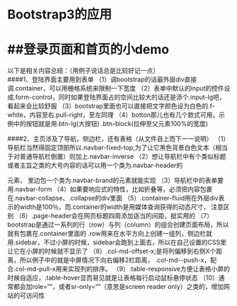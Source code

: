 # Bootstrap3的应用
##登录页面和首页的小demo
===========================
以下是相关内容总结：（用例子说话总是比较好记一点）  
####1、登陆界面主要用到表单
      （1）调bootstrap的话最外层div直接调.container，可以用栅格系统来限制一下宽度
      （2）表单中默认的input的控件设成.form-control，同时如果登陆界面占的空间比较大的话还是添个.input-lg吧，看起来会比较舒服
      （3）bootstrap里面也可以直接把文字颜色设为白色的.f-white，内容至右.pull-right，至左同理
      （4）botton那儿也有几个款式可用，示例中的按钮就是用.btn-lg(大按钮) .btn-block(拉伸至父元素100%的宽度) 

####2、主页涉及了导航，侧边栏，还有表格（从文件自上而下一一说明）
       （1）导航栏当然得固定顶部所以.navbar-fixed-top,为了让它黑色背景白色文本（相当于对普通导航栏倒置）则加上.navbar-inverse
       （2）想让导航栏中有个类似标题或者主旨之类的大号内容的话可以用一个类为.navbar-header的<div>元素，
       里边包一个类为.navbar-brand的<a>元素就能实现
       （3）导航栏中的表单要用.navbar-form
       （4）如果要响应式的特性，比如折叠等，必须把内容包裹在.navbar-collapse、.collapse的div里面
       （5）.container-fluid用在外层div表示的width是100％，而.container的width是用媒体查询获得的动态尺寸，
       注意区别
       （6）.page-header会在网页标题四周添加适当的间距，挺实用的
       （7）bootstrap是通过一系列的行（row）与列（column）的组合创建页面布局，所以就有包裹在.container里面的
       .row用来在水平方向上创建一组列，侧边栏就用.sidebar，不过小屏的时候，sidebar会跑到上面去，所以在自己设置的CSS里让它在小屏的时候就不显示了
       （8）.col-md-offset-x;是将列偏移到右侧X个距离，所以例子中的就是中屏情况下向右偏移2栏距离，
       .col-md--push-x，配合.col-md-pull-x用来实现列的排序。
       （9）.table-responsive方便让表格小屏的时候自适应，.table-hover显而易见就是让表格每行启动鼠标悬停状态
       （10）通常都会加role=“”，或者sr-only=“”（意思是screen reader only）之类的，增加网站的可访问性

